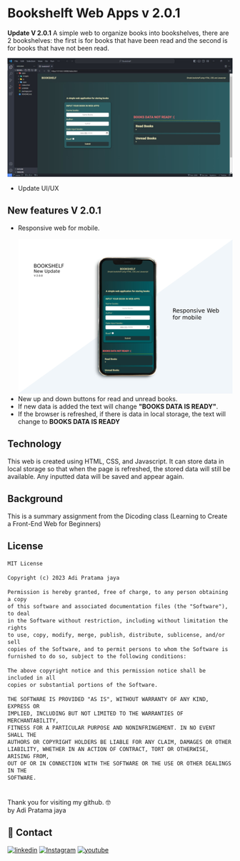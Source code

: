 # Bookshelft Web Apps v 2.0.1

**Update V 2.0.1** A simple web to organize books into bookshelves, there are 2 bookshelves: the first is for books that have been read and the second is for books that have not been read.

![Alt text](apps/images/Web/web_apps%20v%202.0.0.jpg)

- Update UI/UX

## New features V 2.0.1

- Responsive web for mobile. <br><br>
  ![mobile web](apps/images/Web/Mobile.jpg)
- New up and down buttons for read and unread books.
- If new data is added the text will change **"BOOKS DATA IS READY"**.
- If the browser is refreshed, if there is data in local storage, the text will change to **BOOKS DATA IS READY**

## Technology

This web is created using HTML, CSS, and Javascript. It can store data in local storage so that when the page is refreshed, the stored data will still be available. Any inputted data will be saved and appear again.

## Background

This is a summary assignment from the Dicoding class (Learning to Create a Front-End Web for Beginners)

## License

```
MIT License

Copyright (c) 2023 Adi Pratama jaya

Permission is hereby granted, free of charge, to any person obtaining a copy
of this software and associated documentation files (the "Software"), to deal
in the Software without restriction, including without limitation the rights
to use, copy, modify, merge, publish, distribute, sublicense, and/or sell
copies of the Software, and to permit persons to whom the Software is
furnished to do so, subject to the following conditions:

The above copyright notice and this permission notice shall be included in all
copies or substantial portions of the Software.

THE SOFTWARE IS PROVIDED "AS IS", WITHOUT WARRANTY OF ANY KIND, EXPRESS OR
IMPLIED, INCLUDING BUT NOT LIMITED TO THE WARRANTIES OF MERCHANTABILITY,
FITNESS FOR A PARTICULAR PURPOSE AND NONINFRINGEMENT. IN NO EVENT SHALL THE
AUTHORS OR COPYRIGHT HOLDERS BE LIABLE FOR ANY CLAIM, DAMAGES OR OTHER
LIABILITY, WHETHER IN AN ACTION OF CONTRACT, TORT OR OTHERWISE, ARISING FROM,
OUT OF OR IN CONNECTION WITH THE SOFTWARE OR THE USE OR OTHER DEALINGS IN THE
SOFTWARE.
```

#

Thank you for visiting my github. 🤓\
by Adi Pratama jaya

## 🔗 Contact

[![linkedin](https://img.shields.io/badge/linkedin-0A66C2?style=for-the-badge&logo=linkedin&logoColor=white)](https://www.linkedin.com/in/adipratamajaya/)
[![Instagram](https://img.shields.io/badge/Instagram-E4405F?style=for-the-badge&logo=instagram&logoColor=white)](<[https://www.linkedin.com/in/adipratamajaya/](https://www.instagram.com/apratama_x_x/)>)
[![youtube](https://img.shields.io/badge/YouTube-FF0000?style=for-the-badge&logo=youtube&logoColor=white)](<[https://www.linkedin.com/in/adipratamajaya/](https://www.youtube.com/c/Adipratamajaya)>)
